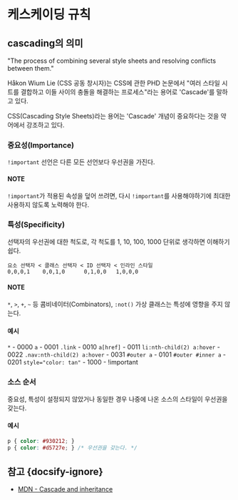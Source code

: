 # 케스케이딩 규칙

## cascading의 의미

"The process of combining several style sheets and resolving conflicts between them."

Håkon Wium Lie (CSS 공동 창시자)는 CSS에 관한 PHD 논문에서 "여러 스타일 시트를 결합하고 이들 사이의 충돌을 해결하는 프로세스"라는 용어로 'Cascade'를 말하고 있다.

CSS(Cascading Style Sheets)라는 용어는 'Cascade' 개념이 중요하다는 것을 약어에서 강조하고 있다.

### 중요성(Importance)

`!important` 선언은 다른 모든 선언보다 우선권을 가진다.

#### NOTE
`!important`가 적용된 속성을 덮어 쓰려면, 다시 `!important`를 사용해야하기에 최대한 사용하지 않도록 노력해야 한다.

### 특성(Specificity)

선택자의 우선권에 대한 척도로, 각 척도를 1, 10, 100, 1000 단위로 생각하면 이해하기 쉽다.

```plain
요소 선택자 < 클래스 선택자 < ID 선택자 < 인라인 스타일
0,0,0,1    0,0,1,0      0,1,0,0   1,0,0,0
```

#### NOTE

`*`, `>`, `+`, `~` 등 콤비네이터(Combinators), `:not()` 가상 클래스는 특성에 영향을 주지 않는다.

#### 예시

`*`                         - 0000
`a`                         - 0001
`.link`                     - 0010
`a[href]`                   - 0011
`li:nth-child(2) a:hover`   - 0022
`.nav:nth-child(2) a:hover` - 0031
`#outer a`                  - 0101
`#outer #inner a`           - 0201
`style="color: tan"`        - 1000
                            - !important

### 소스 순서

중요성, 특성이 설정되지 않았거나 동일한 경우 나중에 나온 소스의 스타일이 우선권을 갖는다.

#### 예시

```css
p { color: #930212; }
p { color: #d5727e; } /* 우선권을 갖는다. */
```

## 참고 {docsify-ignore}

* [MDN - Cascade and inheritance](https://goo.gl/BAhjiN)
